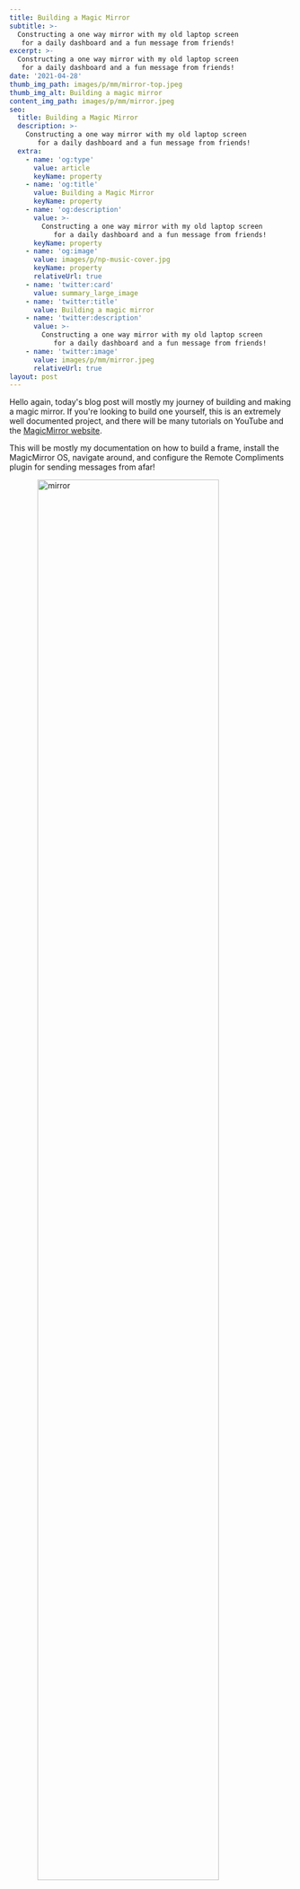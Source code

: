 ```yaml
---
title: Building a Magic Mirror
subtitle: >-
  Constructing a one way mirror with my old laptop screen
   for a daily dashboard and a fun message from friends!
excerpt: >-
  Constructing a one way mirror with my old laptop screen
   for a daily dashboard and a fun message from friends!
date: '2021-04-28'
thumb_img_path: images/p/mm/mirror-top.jpeg
thumb_img_alt: Building a magic mirror
content_img_path: images/p/mm/mirror.jpeg
seo:
  title: Building a Magic Mirror
  description: >-
    Constructing a one way mirror with my old laptop screen
       for a daily dashboard and a fun message from friends!
  extra:
    - name: 'og:type'
      value: article
      keyName: property
    - name: 'og:title'
      value: Building a Magic Mirror
      keyName: property
    - name: 'og:description'
      value: >-
        Constructing a one way mirror with my old laptop screen
           for a daily dashboard and a fun message from friends!
      keyName: property
    - name: 'og:image'
      value: images/p/np-music-cover.jpg
      keyName: property
      relativeUrl: true
    - name: 'twitter:card'
      value: summary_large_image
    - name: 'twitter:title'
      value: Building a magic mirror
    - name: 'twitter:description'
      value: >-
        Constructing a one way mirror with my old laptop screen
           for a daily dashboard and a fun message from friends!
    - name: 'twitter:image'
      value: images/p/mm/mirror.jpeg
      relativeUrl: true
layout: post
---
```


Hello again, today's blog post will mostly my journey of building and making a magic mirror. 
If you're looking to build one yourself, this is an extremely well documented project, and there
will be many tutorials on YouTube and the [MagicMirror website](https://magicmirror.builders/).

This will be mostly my documentation on how to build a frame, install the MagicMirror OS, navigate around,
and configure the Remote Compliments plugin for sending messages from afar! 

![mirror](/images/p/mm/mirror.jpeg)

<h2> Building a framed mirror </h2>

I got lucky my friend who lived in Fremont sent me an urgent text that a flower shop was getting rid
of their glass shelving and leaving it out with a "FREE GLASS" sign. Shout out to 
[Peace Love and Happiness Club](https://peaceloveandhappiness.club/)
for their large panes of free glass.

![peace love and happiness club](/images/p/mm/plant-shop.png)

There were a couple to choose from, most were full length mirror size, but I resorted to one which
was about 13"x26" in size with cut corners. I coated the glass with 
[privacy mirror film from Amazon](https://www.amazon.com/gp/product/B00CWGIHBE/) and used a knife
to cut the film to fit the edges of the glass.

Since it was not a particularly standard glass size, I wanted to build a frame from scratch as well,
 especially since I was building this to match a white furniture aesthetic inspired
 by a special friend of mine who loves clean white furniture.

I ran to home depot and bought a white moulding 1"x4"x8' board, which I decided would make sense
to cut into 27" and 14.5" side pieces. I didn't have good cutting devices,
 so after painstakingly sawing the corners off these side
pieces with a hand saw, I went *back* to home depot and picked up a circle saw for myself.
 
![sketch plans](/images/p/mm/planning.jpeg)
 
This was going to be useful for cutting the notches I designed in the frame for the glass to sit.
If you look at my diagram, I had intended for a piece of glass to sit within a notch, and the notch
would be deep enough to hide the corners in the frame.

Don't mind my super jank setup, I was using some plywood to cut straight edges, but don't have a proper
workbench yet, so I worked on the floor.

![cutting the frame](/images/p/mm/cutting-frame.jpg)

After the glass fit (which took some trial and error with the notch sizing) I was able to 
glue it all into place with some gorilla glue and clamp it in place. I also put some white caulk into the
spaces between the mirror and the cracks of the frame to clean it all up and make it pretty.

![gluing the frame](/images/p/mm/gluing-frame.jpg)

After 24 hours of letting it dry, I had completed my one way mirror!
 
<h2>Making it a smart mirror</h2>
 
To make a one way mirror smart, you just need to put a computer behind it! Lucky for me
I had a dead laptop which lasted me since 2015, and the screen still worked great! 
Decided it could be reutilized to do more than show an error message for me.

![dead laptop](/images/p/mm/dead-laptop.jpg)

The first thing I noticed when taping together the prototype the mirror in place was that the backlight would be shining in
the back part of the mirror, allowing you to see some of the electronics in the back. 
Since the backing of the mirror needs to be fully dark to make a mirror, I covered the glass that
wasn't going to be holding the screen with reused shopping bags, and black masking tape. 
 
![covering the glass](/images/p/mm/covering-glass.jpg)

Along with a Raspberry Pi 4, and an old laptop monitor, I had to find a controller board for the 
laptop. They're amazingly easy to find [on eBay](https://www.ebay.com/itm/153445139625)
if you search for the monitor serial # and "controller board".

I also needed a good set of power adapters to let me power it all up using a single plug. 
The the Raspberry Pi required 5V power, and the monitor needed 12V power.
 
Knowing this, I started with a [wall plug](https://www.amazon.com/gp/product/B06Y64QLBM/) 
which provides 12V 5A of power. Then I also had a 
[splitter cable](https://www.amazon.com/gp/product/B01M7N1GOH/) to get part of the power to
the monitor at 12V, and part of the power to the Raspberry Pi.
In order to get the 12V 5A down to a Raspberry Pi acceptable voltage of 5V 2A, 
I got a [power converter module](https://www.amazon.com/gp/product/B08H89LTP5/) as well.
 
I will say this was the most confusing part of my high school physics class, so when I plugged
it all together, I said a short prayer hoping it wouldn't short circuit my electronics, and 
plugged it all in. And ... it worked! Here it is all neatly tied up with zip ties, and partially 
taped into place behind the glass. The monitor controller board is what you see on the center, and
the Raspberry Pi is held a little loosely down at the bottom with all the power converters.

![installing the screen](/images/p/mm/back-components.jpg)

<h2>Installing the Software</h2>

I would honestly recommend **not** doing it the way I did it, but since I was going for speed
and wanted to get the mirror up ASAP, I just installed the [Magic Mirror OS](https://github.com/guysoft/MagicMirrorOS).
This was super easy because you download the .img file and then flash it onto the sd card
that goes into the Raspberry Pi. As soon as you start up the Raspberry Pi, it starts running
the default modules and you have a magic mirror!

The reason I say it was not recommended is because once I did this, I had to figure out
*where* on the sd card everything was configured, and this method uses docker to run the magic mirror program.
There's a learning curve to docker and I was still towards the beginning of it.

If you're doing this project, just [follow the manual installation instructions](https://docs.magicmirror.builders/getting-started/installation.html#manual-installation).
It will save you a lot of the learning process pains I endured.

Rather I had to stumble across [the MagicMirror docker instance documentation](https://khassel.gitlab.io/magicmirror/installation/) and 
learn cool commands like `docker-compose up -d` to start the mirror, and `docker-compose down` to shut it down.
A useful command I learned to love was `docker exec -it mm bash` which opens up a bash terminal inside the
docker image so I could modify some mirror settings. That plus learning how to make docker images.

I also had a difficult time telling the Raspberry Pi to rotate the screen 90 degrees (remember it's a laptop screen so it
was originally a horizontal orientation) but I found a hack which was to install a css style to the 
~/magicmirror/mounts/css/custom.css file:

```
body {
    margin: 0;
    position: absolute;
    transform: rotate(90deg);
    transform-origin: bottom left;
    width: 100vh;
    height: 100vw;
    object-fit: cover;
    top: -100vw;
    visibility: visible;
}
```

This just takes the body and rotates it 90 degrees! It actually cut out the need to
 configure the Raspberry Pi hardware settings, and may actually be a more efficient solution than most
 proposed on the internet.

<h2>Playing with modules</h2>

You can honestly spend days and days reading [custom made modules](https://github.com/MichMich/MagicMirror/wiki/3rd-Party-Modules)
 and installing them for fun.

For my magic mirror, I needed to keep a nice dashboard in the top left for a simple overview of my day, 
so I worked with the existing `clock`, `calendar` (updated with my google calendar), 
 `currentweather` (set to Seattle!)
and installed a fun [`MMM-RemoteCompliments`](https://github.com/mitchelltmarino/MMM-RemoteCompliments) custom module!

For the most part installation of modules was super straight forward. With the docker setup I was able to 
edit the configuration with the mounted directories under ~/magicmirror/mounts/modules sometimes requiring
a restart of the mirror docker image.

The Remote Compliments module is configured to show a compliment that is currently on a Google Doc. 
I wanted to set this up as a way for sending love letters to the mirror owner. And it works really well!

The [module's documentation has great instructions](https://github.com/mitchelltmarino/MMM-RemoteCompliments/blob/master/Drive/README.md) on how to create 
an OAuth Client ID for a mirror application on Google Drive.
Was able to set it up within a couple hours. *Caveat:* I did find that the mirror would log out
of my Google Drive and require a new password weekly, I'm not sure why, but it may have to do
with the security level of my Google account.

To circumvent that, I just wrote a script inside the image called relogin.sh:

`cd modules/MMM-RemoteCompliments/Drive; node Relogin.js`

and [Relogin.js](https://pastebin.com/bFKb9nHa) I've pasted here for reference. (It's just a modified version of the setup script)

<h2>Conclusions</h2>

All in all a nice project you can build with your friends and family. Definitely a good introduction
to Raspberry Pi if you're good at following online tutorials, and so extremely documented. 
I really like how it's been holding up over the last
 couple months it's been on my wall, and it's great to have for a quick view of your digital dashboard
  on the way out for the day.

If you're a techie interested in building one, go for it! Maybe even consider adding the 
Remote Compliment module and gift one to your significant other as well.

<h5>Possible todo's I plan to improve on in the future</h5>
- Fix the Google Drive log out issue, or automate a solution to log in regularly
- Make the screen turn on and off based on motion in the room for power saving mode
- If above are fixed, gift it to a special someone who may appreciate it

<style>

img[alt="mirror"] {
  width: 80%;
  margin-left:10%;
}
img[alt="peace love and happiness club"] {
  width: 80%;
  margin-left:10%;
}
img[alt="sketch plans"] {
  width: 50%;
  margin-left:25%;
}
img[alt="dead laptop"] {
  width: 60%;
  margin-left:20%;
}
</style>